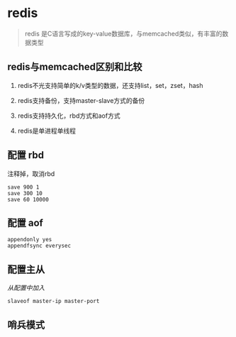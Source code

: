 # redis

> redis 是C语言写成的key-value数据库，与memcached类似，有丰富的数据类型

## redis与memcached区别和比较

1. redis不光支持简单的k/v类型的数据，还支持list，set，zset，hash

2. redis支持备份，支持master-slave方式的备份

3. redis支持持久化，rbd方式和aof方式

4. redis是单进程单线程



## 配置 rbd

注释掉，取消rbd
```
save 900 1
save 300 10
save 60 10000
```

## 配置 aof

```
appendonly yes
appendfsync everysec
```


## 配置主从

*从配置中加入*

```
slaveof master-ip master-port
```

## 哨兵模式


